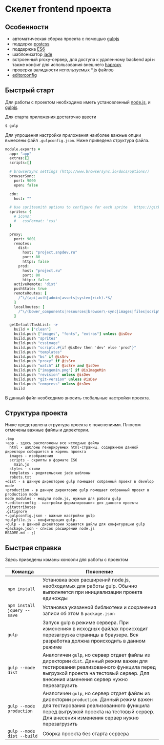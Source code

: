 # Скелет frontend проекта

## Особенности

* автоматическая сборка проекта с помощью [gulpjs](http://gulpjs.com/)
* поддерка [postcss](https://github.com/postcss/postcss)
* поддержка [ES6](http://www.ecma-international.org/ecma-262/6.0/)
* шаблонизатор [jade](http://jade-lang.com/)
* встроенный proxy-сервер, для доступа к удаленному backend api и также конфиг для использования внешнего [haproxy](http://www.haproxy.org/)
* проверка валидности  используемых *.js файлов
* [editorconfig](http://editorconfig.org/)


## Быстрый старт

Для работы с проектом необходимо иметь установленный [node.js](http://nodejs.org/), и [gulpjs](http://gulpjs.com/).

Для старта приложения достаточно ввести
```bash
$ gulp
```


Для упрощения настройки приложения наиболее важные опции вынесены файл `.gulpconfig.json`. Ниже приведена структура файла.

```coffeescript
module.exports =
  app: "app"
  extras:[]
  scripts:[]

  # browserSync settings (http://www.browsersync.io/docs/options/)
  browserSync:
    port: 9000
    open: false

  cdn:
    host: ""

  # Use spritesmith options to configure for each sprite   https://github.com/twolfson/gulp.spritesmith#documentation
  sprites: {
    # icons:
    #   cssFormat: 'css'
  }

  proxy:
    port: 9001
    remotes:
      dist:
        host: "project.snpdev.ru"
        port: 80
        https: false
      prod:
        host: "project.ru"
        port: 80
        https: false
    activeRemote: 'dist'
    pushState: true
    remoteRoutes: [
      /^\/(api|auth|admin|assets|system|rich).*$/
    ]
    localRoutes: [
      /^\/(bower_components|resources|browser\-sync|images|files|scripts|styles|favicon\.ico|robots\.txt|livereload\.js).*$/
    ]

  getDefaultTaskList: ->
    build = ["clean"]
    build.push ["images", "fonts", "extras"] unless @isDev
    build.push "sprites"
    build.push "cssimage"
    build.push "scripts.#{if @isDev then 'dev' else 'prod'}"
    build.push "templates"
    build.push "bs" if @isSrv
    build.push "proxy" if @isSrv
    build.push "watch" if @isSrv and @isDev
    build.push ["imagemin.png"] if @isImageMin
    build.push "revision" unless @isDev
    build.push "git-version" unless @isDev
    build.push "compress" unless @isDev
    build
```

В данный файл необходимо вносить глобальные настройки проекта.

## Структура проекта

Ниже представлена структура проекта с пояснениями. Плюсом отмечены важные файлы и директории.

```
.tmp
+app - здесь расположены все исходные файлы
  html - шаблоны генерируемых html-страниц. содержимое данной директори собирается в корень проекта
  images - изображения
  scripts - скрипты в формате ES6
  	main.js
  styles - стили
  templates - родительские jade шаблоны
  robots.txt  
+dist - в данную директорию gulp помещает собранный проект в develop mode
+production - в данную директорию gulp помещает собранный проект в production mode
node_modules - модули node.js, нужные для работы gulp
+.editorconfig - настройки форматирования для данного проекта
.gitattributes
.gitignore
+.gulpconfig.json - важные настройки gulp
+gulpfile.js - конфигурация gulp.
+gulp - в данной директории хранятся файлы для конфигурации gulp
+package.json - список расширений node.js
README.md - ;)
```

## Быстрая справка

Здесь приведены команы консоли для работы с проектом


Команда | Пояснение
------- | ---------
`npm install` | Установка всех расширений node.js, необходимых для работы gulp.  Обычно выполняется при инициализации проекта единожды
`npm install jquery --save` | Установка указанной библиотеки и сохранения записи об этом в `package.json`
`gulp` | Запуск gulp в режиме сервера. При изменениях в исходных файлах происходит перезагрузка страницы в браузере. Вся разработка должна происходить в данном режиме
`gulp --mode dist` | Аналогичен `gulp`, но сервер отдает файлы из директории `dist`. Данный режим важен для тестирования реализованного функцила перед выгрузкой проекта на тестовый сервер. Для внесения изменения сервер нужно перезагрузить
`gulp --mode production` | Аналогичен `gulp`, но сервер отдает файлы из директории `production`. Данный режим важен для тестирования реализованного функцила перед выгрузкой проекта на тестовый сервер. Для внесения изменения сервер нужно перезагрузить
`gulp --mode dist --build` | Сборка проекта без старта сервера

